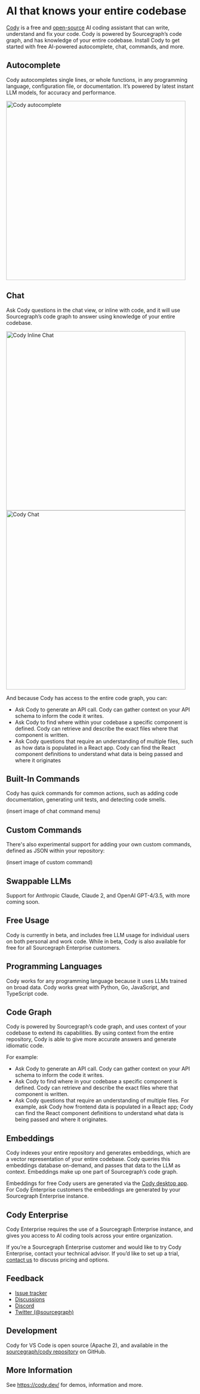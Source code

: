 # AI that knows your entire codebase

[Cody](https://cody.dev) is a free and [open-source](https://github.com/sourcegraph/cody) AI coding assistant that can write, understand and fix your code. Cody is powered by Sourcegraph’s code graph, and has knowledge of your entire codebase. Install Cody to get started with free AI-powered autocomplete, chat, commands, and more.

## Autocomplete

Cody autocompletes single lines, or whole functions, in any programming language, configuration file, or documentation. It’s powered by latest instant LLM models, for accuracy and performance.

<img src="https://storage.googleapis.com/sourcegraph-assets/website/Product%20Animations/GIFS/cody-completions-may2023-optim.gif" width="480" alt="Cody autocomplete">

## Chat

Ask Cody questions in the chat view, or inline with code, and it will use Sourcegraph’s code graph to answer using knowledge of your entire codebase.

<img src="https://storage.googleapis.com/sourcegraph-assets/website/Product%20Animations/GIFS/cody_inline_June23-sm.gif" width="480" alt="Cody Inline Chat">

<img src="https://storage.googleapis.com/sourcegraph-assets/website/Product%20Animations/GIFS/cody-chat-may2023-optim.gif" width="480" alt="Cody Chat">

And because Cody has access to the entire code graph, you can:

- Ask Cody to generate an API call. Cody can gather context on your API schema to inform the code it writes.
- Ask Cody to find where within your codebase a specific component is defined. Cody can retrieve and describe the exact files where that component is written.
- Ask Cody questions that require an understanding of multiple files, such as how data is populated in a React app. Cody can find the React component definitions to understand what data is being passed and where it originates

## Built-In Commands

Cody has quick commands for common actions, such as adding code documentation, generating unit tests, and detecting code smells.

(insert image of chat command menu)

## Custom Commands

There's also experimental support for adding your own custom commands, defined as JSON within your repository:

(insert image of custom command)

## Swappable LLMs

Support for Anthropic Claude, Claude 2, and OpenAI GPT-4/3.5, with more coming soon.

## Free Usage

Cody is currently in beta, and includes free LLM usage for individual users on both personal and work code. While in beta, Cody is also available for free for all Sourcegraph Enterprise customers.

## Programming Languages

Cody works for any programming language because it uses LLMs trained on broad data. Cody works great with Python, Go, JavaScript, and TypeScript code.

## Code Graph

Cody is powered by Sourcegraph’s code graph, and uses context of your codebase to extend its capabilities. By using context from the entire repository, Cody is able to give more accurate answers and generate idiomatic code.

For example:

- Ask Cody to generate an API call. Cody can gather context on your API schema to inform the code it writes.
- Ask Cody to find where in your codebase a specific component is defined. Cody can retrieve and describe the exact files where that component is written.
- Ask Cody questions that require an understanding of multiple files. For example, ask Cody how frontend data is populated in a React app; Cody can find the React component definitions to understand what data is being passed and where it originates.

## Embeddings

Cody indexes your entire repository and generates embeddings, which are a vector representation of your entire codebase. Cody queries this embeddings database on-demand, and passes that data to the LLM as context. Embeddings make up one part of Sourcegraph’s code graph.

Embeddings for free Cody users are generated via the [Cody desktop app](https://docs.sourcegraph.com/app). For Cody Enterprise customers the embeddings are generated by your Sourcegraph Enterprise instance.

## Cody Enterprise

Cody Enterprise requires the use of a Sourcegraph Enterprise instance, and gives you access to AI coding tools across your entire organization.

If you’re a Sourcegraph Enterprise customer and would like to try Cody Enterprise, contact your technical advisor. If you’d like to set up a trial, [contact us](https://about.sourcegraph.com/contact/request-info) to discuss pricing and options.

## Feedback

- [Issue tracker](https://github.com/sourcegraph/cody/issues)
- [Discussions](https://github.com/sourcegraph/cody/discussions)
- [Discord](https://discord.gg/s2qDtYGnAE)
- [Twitter (@sourcegraph)](https://twitter.com/sourcegraph)

## Development

Cody for VS Code is open source (Apache 2), and available in the [sourcegraph/cody repository](https://github.com/sourcegraph/cody) on GitHub.

## More Information

See <https://cody.dev/> for demos, information and more.
